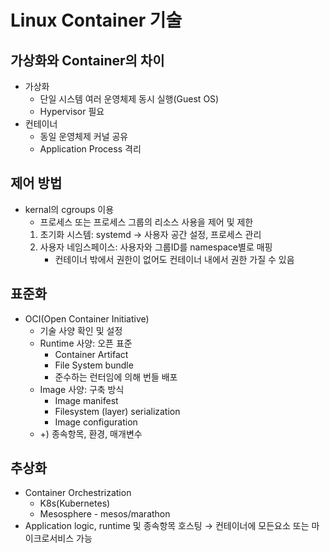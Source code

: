 # Linux Container 기술

## 가상화와 Container의 차이
* 가상화
    * 단일 시스템 여러 운영체제 동시 실행(Guest OS)
    * Hypervisor 필요
* 컨테이너
    * 동일 운영체제 커널 공유
    * Application Process 격리
    
## 제어 방법
* kernal의 cgroups 이용
    * 프로세스 또는 프로세스 그룹의 리소스 사용을 제어 및 제한
    1. 초기화 시스템: systemd &rarr; 사용자 공간 설정, 프로세스 관리
    1. 사용자 네임스페이스: 사용자와 그룹ID를 namespace별로 매핑
        * 컨테이너 밖에서 권한이 없어도 컨테이너 내에서 권한 가질 수 있음
        
## 표준화
* OCI(Open Container Initiative)
    * 기술 사양 확인 및 설정
    * Runtime 사양: 오픈 표준
        * Container Artifact
        * File System bundle
        * 준수하는 런터임에 의해 번들 배포
    * Image 사양: 구축 방식
        * Image manifest
        * Filesystem (layer) serialization
        * Image configuration
    * +) 종속항목, 환경, 매개변수
    
## 추상화
* Container Orchestrization
    * K8s(Kubernetes)
    * Mesosphere - mesos/marathon
* Application logic, runtime 및 종속항목 호스팅 &rarr; 컨테이너에 모든요소 또는 마이크로서비스 가능
